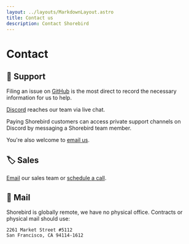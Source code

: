 ```yaml
---
layout: ../layouts/MarkdownLayout.astro
title: Contact us
description: Contact Shorebird
---
```


# Contact

## 🛟 Support

Filing an issue on [GitHub](https://github.com/shorebirdtech/shorebird/issues/new/choose) is the most direct to record the necessary information for us to help.

[Discord](https://discord.gg/shorebird) reaches our team via live chat.

Paying Shorebird customers can access private support channels
on Discord by messaging a Shorebird team member.

You're also welcome to [email us](mailto:contact@shorebird.dev).

## 🏷️ Sales

[Email](mailto:contact@shorebird.dev) our sales team or [schedule a call](https://calendly.com/d/cmtb-j7m-qpb/shorebird-sales).

## 🐌 Mail

Shorebird is globally remote, we have no physical office. Contracts or physical mail should use:

```
2261 Market Street #5112
San Francisco, CA 94114-1612
```

